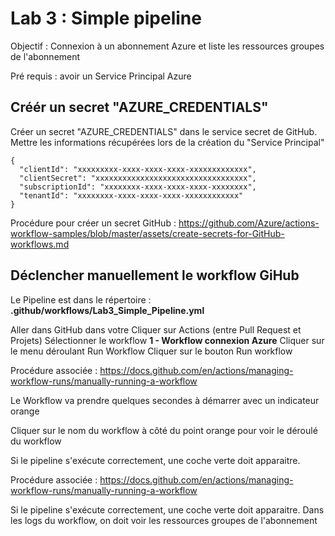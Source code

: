# Lab 3 : Simple pipeline

Objectif : Connexion à un abonnement Azure et liste les ressources groupes de l'abonnement

Pré requis : avoir un Service Principal Azure

## Créér un secret "AZURE_CREDENTIALS"

Créer un secret "AZURE_CREDENTIALS" dans le service secret de GitHub.
Mettre les informations récupérées lors de la création du "Service Principal"
  ```
  {
    "clientId": "xxxxxxxxx-xxxx-xxxx-xxxx-xxxxxxxxxxxxx",
    "clientSecret": "xxxxxxxxxxxxxxxxxxxxxxxxxxxxxxxxxx",
    "subscriptionId": "xxxxxxxx-xxxx-xxxx-xxxx-xxxxxxxx",
    "tenantId": "xxxxxxxx-xxxx-xxxx-xxxx-xxxxxxxxxxxx"
  }
  ```
   

Procédure pour créer un secret GitHub : https://github.com/Azure/actions-workflow-samples/blob/master/assets/create-secrets-for-GitHub-workflows.md


## Déclencher manuellement le workflow GiHub 

Le Pipeline est dans le répertoire : **.github/workflows/Lab3_Simple_Pipeline.yml**

Aller dans GitHub dans votre
Cliquer sur Actions (entre Pull Request et Projets)
Sélectionner le workflow **1 - Workflow connexion Azure**
Cliquer sur le menu déroulant Run Workflow
Cliquer sur le bouton Run workflow

Procédure associée : https://docs.github.com/en/actions/managing-workflow-runs/manually-running-a-workflow

Le Workflow va prendre quelques secondes à démarrer avec un indicateur orange

Cliquer sur le nom du workflow à côté du point orange pour voir le déroulé du workflow

Si le pipeline s'exécute correctement, une coche verte doit apparaitre.

Procédure associée : https://docs.github.com/en/actions/managing-workflow-runs/manually-running-a-workflow

Si le pipeline s'exécute correctement, une coche verte doit apparaitre. Dans les logs du workflow, on doit voir les ressources groupes de l'abonnement

  
